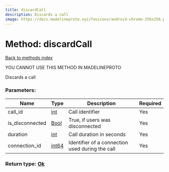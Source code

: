 ```yaml
---
title: discardCall
description: Discards a call
image: https://docs.madelineproto.xyz/favicons/android-chrome-256x256.png
---
```

# Method: discardCall  
[Back to methods index](index.md)


YOU CANNOT USE THIS METHOD IN MADELINEPROTO


Discards a call

### Parameters:

| Name     |    Type       | Description | Required |
|----------|---------------|-------------|----------|
|call\_id|[int](../types/int.md) | Call identifier | Yes|
|is\_disconnected|[Bool](../types/Bool.md) | True, if users was disconnected | Yes|
|duration|[int](../types/int.md) | Call duration in seconds | Yes|
|connection\_id|[int64](../constructors/int64.md) | Identifier of a connection used during the call | Yes|


### Return type: [Ok](../types/Ok.md)


